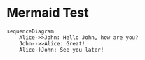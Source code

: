 # Mermaid Test

```mermaid
sequenceDiagram
    Alice->>John: Hello John, how are you?
    John-->>Alice: Great!
    Alice-)John: See you later!
```
